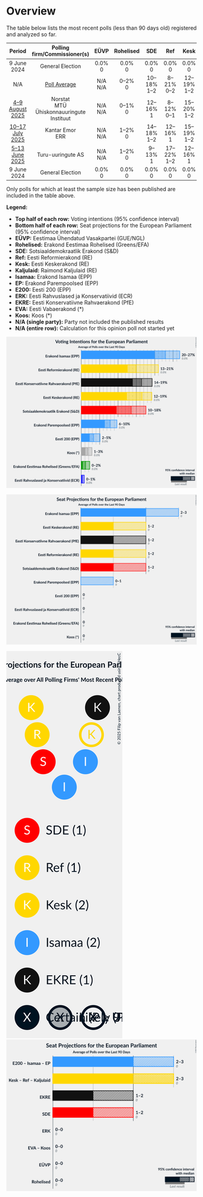 # Overview

The table below lists the most recent polls (less than 90 days old) registered and analyzed so far.

| Period     | Polling firm/Commissioner(s) | EÜVP | Rohelised | SDE | Ref | Kesk | Kaljulaid | Isamaa | EP | E200 | ERK | EKRE | EVA | Koos |
|:----------:|:----------------------------:|:--:|:--:|:--:|:--:|:--:|:--:|:--:|:--:|:--:|:--:|:--:|:--:|:--:|
| 9 June 2024 | General Election | 0.0% <br> 0 | 0.0% <br> 0 | 0.0% <br> 0 | 0.0% <br> 0 | 0.0% <br> 0 | 0.0% <br> 0 | 0.0% <br> 0 | 0.0% <br> 0 | 0.0% <br> 0 | 0.0% <br> 0 | 0.0% <br> 0 | 0.0% <br> 0 | 0.0% <br> 0 |
| N/A | [Poll Average](average.html) | N/A <br> N/A | 0–2% <br> 0 | 10–18% <br> 1–2 | 8–21% <br> 0–2 | 12–19% <br> 1–2 | N/A <br> N/A | 20–31% <br> 2–3 | 5–10% <br> 0–1 | 2–5% <br> 0 | 0–1% <br> 0 | 14–21% <br> 1–2 | N/A <br> N/A | 1–3% <br> 0 |
| [4–9 August 2025](2025-08-09-Norstat.html) | Norstat <br> MTÜ Ühiskonnauuringute Instituut | N/A <br> N/A | 0–1% <br> 0 | 12–16% <br> 1 | 8–12% <br> 0–1 | 15–20% <br> 1–2 | N/A <br> N/A | 26–32% <br> 2–3 | 4–7% <br> 0 | 2–4% <br> 0 | N/A <br> N/A | 17–22% <br> 1–2 | N/A <br> N/A | N/A <br> N/A |
| [10–17 July 2025](2025-07-17-KantarEmor.html) | Kantar Emor <br> ERR | N/A <br> N/A | 1–2% <br> 0 | 14–18% <br> 1–2 | 12–16% <br> 1 | 15–19% <br> 1–2 | N/A <br> N/A | 20–24% <br> 2 | 6–9% <br> 0–1 | 2–4% <br> 0 | N/A <br> N/A | 14–17% <br> 1–2 | N/A <br> N/A | 1–2% <br> 0 |
| [5–13 June 2025](2025-06-13-Turu-uuringuteAS.html) | Turu-uuringute AS | N/A <br> N/A | 1–2% <br> 0 | 9–13% <br> 1 | 17–22% <br> 1–2 | 12–16% <br> 1 | N/A <br> N/A | 19–25% <br> 2 | 6–10% <br> 0–1 | 3–5% <br> 0 | 0–1% <br> 0 | 15–20% <br> 1–2 | N/A <br> N/A | 1–3% <br> 0 |
| 9 June 2024 | General Election | 0.0% <br> 0 | 0.0% <br> 0 | 0.0% <br> 0 | 0.0% <br> 0 | 0.0% <br> 0 | 0.0% <br> 0 | 0.0% <br> 0 | 0.0% <br> 0 | 0.0% <br> 0 | 0.0% <br> 0 | 0.0% <br> 0 | 0.0% <br> 0 | 0.0% <br> 0 |

Only polls for which at least the sample size has been published are included in the table above.

**Legend:**
+ **Top half of each row:** Voting intentions (95% confidence interval)
+ **Bottom half of each row:** Seat projections for the European Parliament (95% confidence interval)
+ **EÜVP:** Eestimaa Ühendatud Vasakpartei (GUE/NGL)
+ **Rohelised:** Erakond Eestimaa Rohelised (Greens/EFA)
+ **SDE:** Sotsiaaldemokraatlik Erakond (S&D)
+ **Ref:** Eesti Reformierakond (RE)
+ **Kesk:** Eesti Keskerakond (RE)
+ **Kaljulaid:** Raimond Kaljulaid (RE)
+ **Isamaa:** Erakond Isamaa (EPP)
+ **EP:** Erakond Parempoolsed (EPP)
+ **E200:** Eesti 200 (EPP)
+ **ERK:** Eesti Rahvuslased ja Konservatiivid (ECR)
+ **EKRE:** Eesti Konservatiivne Rahvaerakond (PfE)
+ **EVA:** Eesti Vabaerakond (*)
+ **Koos:** Koos (*)
+ **N/A (single party):** Party not included the published results
+ **N/A (entire row):** Calculation for this opinion poll not started yet


![Graph with voting intentions not yet produced](average.png "Voting Intentions")

![Graph with seats not yet produced](average-seats.png "Seats")

![Graph with seating plan not yet produced](average-seating-plan.png "Seating Plan")
![Graph with coalitions seats not yet produced](average-coalitions-seats.png "Coalitions Seats")
